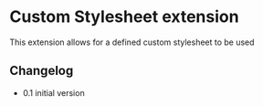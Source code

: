 # Custom Stylesheet extension

This extension allows for a defined custom stylesheet to be used

## Changelog

- 0.1 initial version